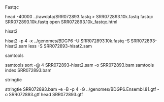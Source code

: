 Fastqc

head -40000 ../rawdata/SRR072893.fastq > SRR072893.10k.fastq
fastqc SRR072893.10k.fastq 
open SRR072893.10k_fastqc.html 

hisat2

hisat2 -p 4 -x ../genomes/BDGP6 -U SRR072893.10k.fastq -S SRR072893-hisat2.sam
less -S SRR072893-hisat2.sam 

samtools

samtools sort -@ 4 SRR072893-hisat2.sam -o SRR072893.bam
samtools index SRR072893.bam 

stringtie

stringtie SRR072893.bam -e -B -p 4 -G ../genomes/BDGP6.Ensembl.81.gtf -o SRR072893.gtf
head SRR072893.gtf 

